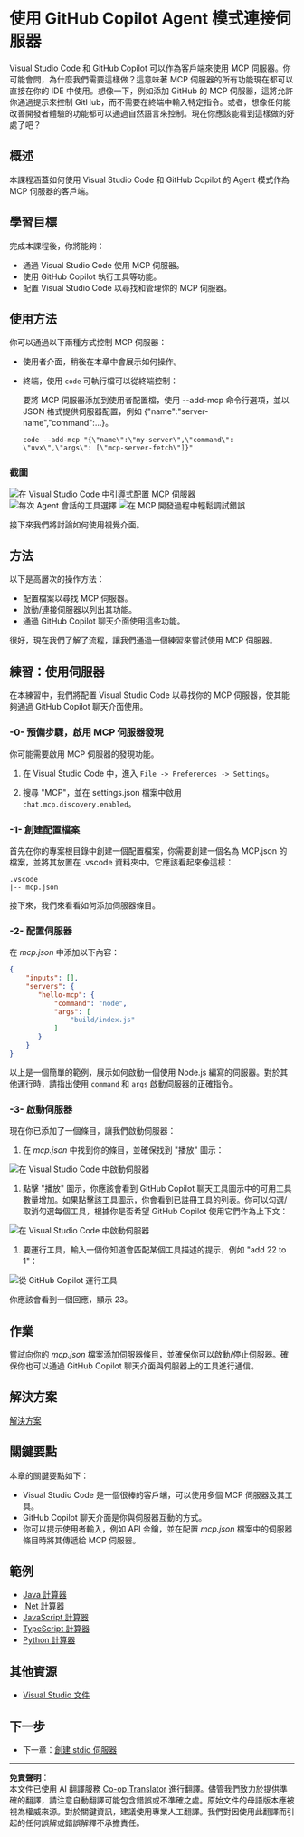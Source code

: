 <!--
CO_OP_TRANSLATOR_METADATA:
{
  "original_hash": "d940b5e0af75e3a3a4d1c3179120d1d9",
  "translation_date": "2025-08-26T17:20:07+00:00",
  "source_file": "03-GettingStarted/04-vscode/README.md",
  "language_code": "tw"
}
-->
# 使用 GitHub Copilot Agent 模式連接伺服器

Visual Studio Code 和 GitHub Copilot 可以作為客戶端來使用 MCP 伺服器。你可能會問，為什麼我們需要這樣做？這意味著 MCP 伺服器的所有功能現在都可以直接在你的 IDE 中使用。想像一下，例如添加 GitHub 的 MCP 伺服器，這將允許你通過提示來控制 GitHub，而不需要在終端中輸入特定指令。或者，想像任何能改善開發者體驗的功能都可以通過自然語言來控制。現在你應該能看到這樣做的好處了吧？

## 概述

本課程涵蓋如何使用 Visual Studio Code 和 GitHub Copilot 的 Agent 模式作為 MCP 伺服器的客戶端。

## 學習目標

完成本課程後，你將能夠：

- 通過 Visual Studio Code 使用 MCP 伺服器。
- 使用 GitHub Copilot 執行工具等功能。
- 配置 Visual Studio Code 以尋找和管理你的 MCP 伺服器。

## 使用方法

你可以通過以下兩種方式控制 MCP 伺服器：

- 使用者介面，稍後在本章中會展示如何操作。
- 終端，使用 `code` 可執行檔可以從終端控制：

  要將 MCP 伺服器添加到使用者配置檔，使用 --add-mcp 命令行選項，並以 JSON 格式提供伺服器配置，例如 {\"name\":\"server-name\",\"command\":...}。

  ```
  code --add-mcp "{\"name\":\"my-server\",\"command\": \"uvx\",\"args\": [\"mcp-server-fetch\"]}"
  ```

### 截圖

![在 Visual Studio Code 中引導式配置 MCP 伺服器](../../../../translated_images/chat-mode-agent.729a22473f822216dd1e723aaee1f7d4a2ede571ee0948037a2d9357a63b9d0b.tw.png)
![每次 Agent 會話的工具選擇](../../../../translated_images/agent-mode-select-tools.522c7ba5df0848f8f0d1e439c2e96159431bc620cb39ccf3f5dc611412fd0006.tw.png)
![在 MCP 開發過程中輕鬆調試錯誤](../../../../translated_images/mcp-list-servers.fce89eefe3f30032bed8952e110ab9d82fadf043fcfa071f7d40cf93fb1ea9e9.tw.png)

接下來我們將討論如何使用視覺介面。

## 方法

以下是高層次的操作方法：

- 配置檔案以尋找 MCP 伺服器。
- 啟動/連接伺服器以列出其功能。
- 通過 GitHub Copilot 聊天介面使用這些功能。

很好，現在我們了解了流程，讓我們通過一個練習來嘗試使用 MCP 伺服器。

## 練習：使用伺服器

在本練習中，我們將配置 Visual Studio Code 以尋找你的 MCP 伺服器，使其能夠通過 GitHub Copilot 聊天介面使用。

### -0- 預備步驟，啟用 MCP 伺服器發現

你可能需要啟用 MCP 伺服器的發現功能。

1. 在 Visual Studio Code 中，進入 `File -> Preferences -> Settings`。

1. 搜尋 "MCP"，並在 settings.json 檔案中啟用 `chat.mcp.discovery.enabled`。

### -1- 創建配置檔案

首先在你的專案根目錄中創建一個配置檔案，你需要創建一個名為 MCP.json 的檔案，並將其放置在 .vscode 資料夾中。它應該看起來像這樣：

```text
.vscode
|-- mcp.json
```

接下來，我們來看看如何添加伺服器條目。

### -2- 配置伺服器

在 *mcp.json* 中添加以下內容：

```json
{
    "inputs": [],
    "servers": {
       "hello-mcp": {
           "command": "node",
           "args": [
               "build/index.js"
           ]
       }
    }
}
```

以上是一個簡單的範例，展示如何啟動一個使用 Node.js 編寫的伺服器。對於其他運行時，請指出使用 `command` 和 `args` 啟動伺服器的正確指令。

### -3- 啟動伺服器

現在你已添加了一個條目，讓我們啟動伺服器：

1. 在 *mcp.json* 中找到你的條目，並確保找到 "播放" 圖示：

  ![在 Visual Studio Code 中啟動伺服器](../../../../translated_images/vscode-start-server.8e3c986612e3555de47e5b1e37b2f3020457eeb6a206568570fd74a17e3796ad.tw.png)  

1. 點擊 "播放" 圖示，你應該會看到 GitHub Copilot 聊天工具圖示中的可用工具數量增加。如果點擊該工具圖示，你會看到已註冊工具的列表。你可以勾選/取消勾選每個工具，根據你是否希望 GitHub Copilot 使用它們作為上下文：

  ![在 Visual Studio Code 中啟動伺服器](../../../../translated_images/vscode-tool.0b3bbea2fb7d8c26ddf573cad15ef654e55302a323267d8ee6bd742fe7df7fed.tw.png)

1. 要運行工具，輸入一個你知道會匹配某個工具描述的提示，例如 "add 22 to 1"：

  ![從 GitHub Copilot 運行工具](../../../../translated_images/vscode-agent.d5a0e0b897331060518fe3f13907677ef52b879db98c64d68a38338608f3751e.tw.png)

  你應該會看到一個回應，顯示 23。

## 作業

嘗試向你的 *mcp.json* 檔案添加伺服器條目，並確保你可以啟動/停止伺服器。確保你也可以通過 GitHub Copilot 聊天介面與伺服器上的工具進行通信。

## 解決方案

[解決方案](./solution/README.md)

## 關鍵要點

本章的關鍵要點如下：

- Visual Studio Code 是一個很棒的客戶端，可以使用多個 MCP 伺服器及其工具。
- GitHub Copilot 聊天介面是你與伺服器互動的方式。
- 你可以提示使用者輸入，例如 API 金鑰，並在配置 *mcp.json* 檔案中的伺服器條目時將其傳遞給 MCP 伺服器。

## 範例

- [Java 計算器](../samples/java/calculator/README.md)
- [.Net 計算器](../../../../03-GettingStarted/samples/csharp)
- [JavaScript 計算器](../samples/javascript/README.md)
- [TypeScript 計算器](../samples/typescript/README.md)
- [Python 計算器](../../../../03-GettingStarted/samples/python)

## 其他資源

- [Visual Studio 文件](https://code.visualstudio.com/docs/copilot/chat/mcp-servers)

## 下一步

- 下一章：[創建 stdio 伺服器](../05-stdio-server/README.md)

---

**免責聲明**：  
本文件已使用 AI 翻譯服務 [Co-op Translator](https://github.com/Azure/co-op-translator) 進行翻譯。儘管我們致力於提供準確的翻譯，請注意自動翻譯可能包含錯誤或不準確之處。原始文件的母語版本應被視為權威來源。對於關鍵資訊，建議使用專業人工翻譯。我們對因使用此翻譯而引起的任何誤解或錯誤解釋不承擔責任。